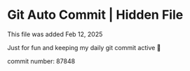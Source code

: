 # Git Auto Commit | Hidden File

This file was added Feb 12, 2025

Just for fun and keeping my daily git commit active 🤪

commit number: 87848
